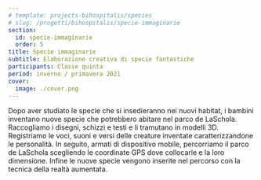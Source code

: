 ```yaml
---
# template: projects-bihospitalis/species
# slug: /progetti/bihospitalis/specie-immaginarie
section:
  id: specie-immaginarie
  order: 5
title: Specie immaginarie
subtitle: Elaborazione creativa di specie fantastiche
participants: Classe quinta
period: inverno / primavera 2021
cover:
  image: ./cover.png
---
```


Dopo aver studiato le specie che si insedieranno nei nuovi habitat, i bambini inventano nuove specie che potrebbero abitare nel parco de LaSchola. Raccogliamo i disegni, schizzi e testi e li tramutano in modelli 3D. Registriamo le voci, suoni e versi delle creature inventate caratterizzandone le personalità. In seguito, armati di dispositivo mobile, percorriamo il parco de LaSchola scegliendo le coordinate GPS dove collocarle e la loro dimensione. Infine le nuove specie vengono inserite nel percorso con la tecnica della realtà aumentata.

